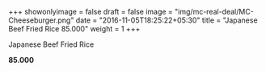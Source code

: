 +++
showonlyimage = false
draft = false
image = "img/mc-real-deal/MC-Cheeseburger.png"
date = "2016-11-05T18:25:22+05:30"
title = "Japanese Beef Fried Rice 85.000"
weight = 1
+++

Japanese Beef Fried Rice

**85.000**
